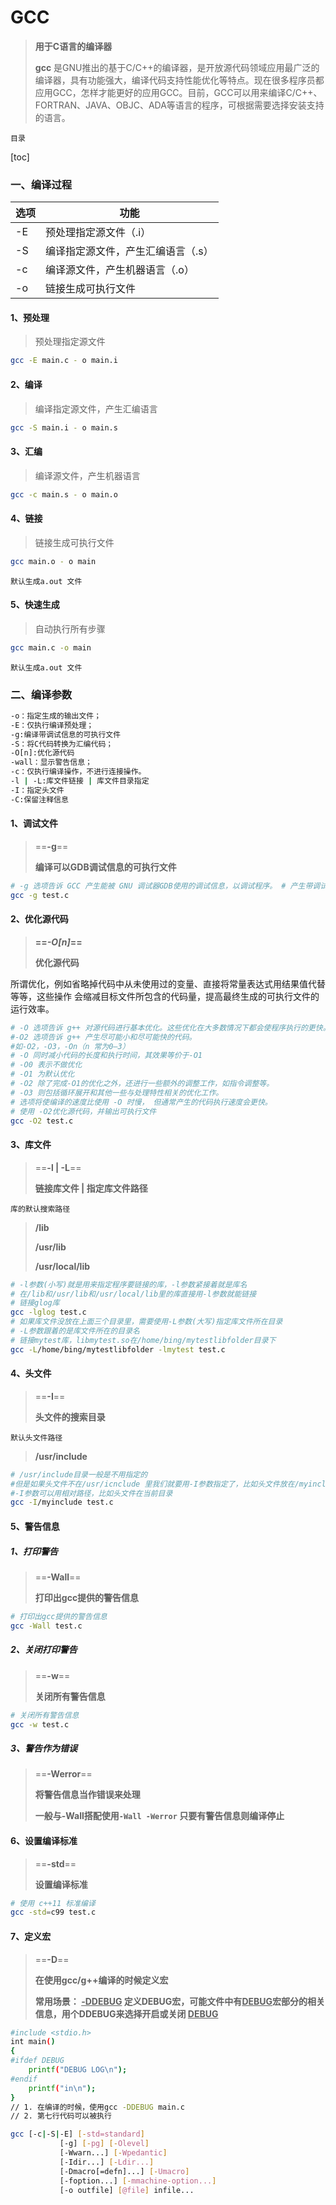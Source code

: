 # GCC

> **用于C语言的编译器**
>
> **gcc** 是GNU推出的基于C/C++的编译器，是开放源代码领域应用最广泛的编译器，具有功能强大，编译代码支持性能优化等特点。现在很多程序员都应用GCC，怎样才能更好的应用GCC。目前，GCC可以用来编译C/C++、FORTRAN、JAVA、OBJC、ADA等语言的程序，可根据需要选择安装支持的语言。

`目录`

[toc]

### 一、编译过程

| 选项 | 功能                               |
| ---- | ---------------------------------- |
| -E   | 预处理指定源文件（.i）             |
| -S   | 编译指定源文件，产生汇编语言（.s） |
| -c   | 编译源文件，产生机器语言（.o）     |
| -o   | 链接生成可执行文件                 |

#### 1、预处理

> 预处理指定源文件

```bash
gcc -E main.c - o main.i 
```

#### 2、编译

> 编译指定源文件，产生汇编语言

```bash
gcc -S main.i - o main.s 
```

#### 3、汇编

> 编译源文件，产生机器语言

```bash
gcc -c main.s - o main.o 
```

#### 4、链接

> 链接生成可执行文件

```bash
gcc main.o - o main
```

`默认生成a.out 文件`

#### 5、快速生成

> 自动执行所有步骤

```bash
gcc main.c -o main
```

`默认生成a.out 文件`

### 二、编译参数

```bash
-o：指定生成的输出文件；
-E：仅执行编译预处理；
-g:编译带调试信息的可执行文件
-S：将C代码转换为汇编代码；
-O[n]:优化源代码
-wall：显示警告信息；
-c：仅执行编译操作，不进行连接操作。
-l | -L:库文件链接 | 库文件目录指定
-I：指定头文件
-C:保留注释信息
```

#### 1、调试文件

> ==**-g**==
>
> **编译可以GDB调试信息的可执行文件**

```bash
# -g 选项告诉 GCC 产生能被 GNU 调试器GDB使用的调试信息，以调试程序。 # 产生带调试信息的可执行文件test
gcc -g test.c
```

#### 2、优化源代码

> **==*-O[n]*==**
>
> **优化源代码**

所谓优化，例如省略掉代码中从未使用过的变量、直接将常量表达式用结果值代替等等，这些操作 会缩减目标文件所包含的代码量，提高最终生成的可执行文件的运行效率。

```bash
# -O 选项告诉 g++ 对源代码进行基本优化。这些优化在大多数情况下都会使程序执行的更快。
#-O2 选项告诉 g++ 产生尽可能小和尽可能快的代码。
#如-O2，-O3，-On（n 常为0–3） 
# -O 同时减小代码的长度和执行时间，其效果等价于-O1 
# -O0 表示不做优化 
# -O1 为默认优化 
# -O2 除了完成-O1的优化之外，还进行一些额外的调整工作，如指令调整等。
# -O3 则包括循环展开和其他一些与处理特性相关的优化工作。 
# 选项将使编译的速度比使用 -O 时慢， 但通常产生的代码执行速度会更快。
# 使用 -O2优化源代码，并输出可执行文件
gcc -O2 test.c
```

#### **3、库文件**

> ==**-l | -L**==
>
> **链接库文件 | 指定库文件路径**

`库的默认搜索路径`

> **/lib**
>
> **/usr/lib**
>
> **/usr/local/lib**

```bash
# -l参数(小写)就是用来指定程序要链接的库，-l参数紧接着就是库名 
# 在/lib和/usr/lib和/usr/local/lib里的库直接用-l参数就能链接
# 链接glog库 
gcc -lglog test.c
# 如果库文件没放在上面三个目录里，需要使用-L参数(大写)指定库文件所在目录 
# -L参数跟着的是库文件所在的目录名
# 链接mytest库，libmytest.so在/home/bing/mytestlibfolder目录下
gcc -L/home/bing/mytestlibfolder -lmytest test.c
```

#### 4、头文件

> ==**-I**==
>
> **头文件的搜索目录**

`默认头文件路径`

> **/usr/include**

```bash
# /usr/include目录一般是不用指定的
#但是如果头文件不在/usr/icnclude 里我们就要用-I参数指定了，比如头文件放在/myinclude目录里，那编译命令行就要加上I/myinclude 参数了.
#-I参数可以用相对路径，比如头文件在当前目录
gcc -I/myinclude test.c
```

#### 5、警告信息

##### 1、打印警告

> ==**-Wall**==
>
> **打印出gcc提供的警告信息**

```bash
# 打印出gcc提供的警告信息 
gcc -Wall test.c
```

##### 2、关闭打印警告

> ==**-w**==
>
> **关闭所有警告信息**

```bash
# 关闭所有警告信息 
gcc -w test.c
```

##### 3、警告作为错误

> ==**-Werror**==
>
> **将警告信息当作错误来处理**
>
> **一般与-Wall搭配使用`-Wall -Werror` 只要有警告信息则编译停止**

#### 6、设置编译标准

> ==**-std**==
>
> **设置编译标准**

```bash
# 使用 c++11 标准编译 
gcc -std=c99 test.c
```

#### 7、定义宏

> ==**-D**==
>
> **在使用gcc/g++编译的时候定义宏**
>
> **常用场景：  <u>-DDEBUG</u> 定义DEBUG宏，可能文件中有<u>DEBUG</u>宏部分的相关信息，用个DDEBUG来选择开启或关闭 <u>DEBUG</u>**

```bash
#include <stdio.h>
int main() 
{
#ifdef DEBUG 
	printf("DEBUG LOG\n");
#endif 
	printf("in\n"); 
}
// 1. 在编译的时候，使用gcc -DDEBUG main.c
// 2. 第七行代码可以被执行
```

```bash
gcc [-c|-S|-E] [-std=standard]
           [-g] [-pg] [-Olevel]
           [-Wwarn...] [-Wpedantic]
           [-Idir...] [-Ldir...]
           [-Dmacro[=defn]...] [-Umacro]
           [-foption...] [-mmachine-option...]
           [-o outfile] [@file] infile...
```


